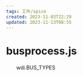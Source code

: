```yaml
---
tags: 工作/spice
created: 2023-11-03T22:29
updated: 2023-11-13T08:55
---
```

# busprocess.js

　　wdi.BUS_TYPES
